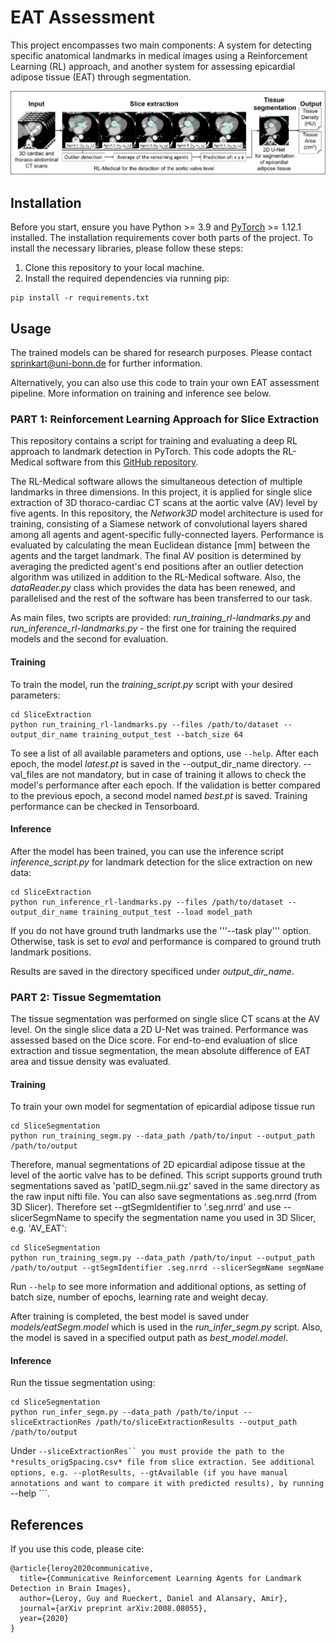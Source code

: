 # EAT Assessment 
This project encompasses two main components: 
A system for detecting specific anatomical landmarks in medical images using a Reinforcement Learning (RL) approach, 
and another system for assessing epicardial adipose tissue (EAT) through segmentation.

![Figure_2](Pipeline.png)

## Installation

Before you start, ensure you have Python >= 3.9 and [PyTorch](https://pytorch.org/) >= 1.12.1 installed. 
The installation requirements cover both parts of the project.
To install the necessary libraries, please follow these steps:

1. Clone this repository to your local machine.
2. Install the required dependencies via running pip:
```
pip install -r requirements.txt
```
    
## Usage

The trained models can be shared for research purposes. Please contact sprinkart@uni-bonn.de for further information. 

Alternatively, you can also use this code to train your own EAT assessment pipeline.
More information on training and inference see below.

### PART 1: Reinforcement Learning Approach for Slice Extraction 

This repository contains a script for training and evaluating a deep RL approach to landmark detection 
in PyTorch. This code adopts the RL-Medical software from this [GitHub repository](https://github.com/gml16/rl-medical).

The RL-Medical software allows the simultaneous detection of multiple landmarks in three dimensions. In this project, it is applied for single slice extraction of 3D thoraco-cardiac CT scans at the aortic valve (AV) level by five agents.
In this repository, the *Network3D* model architecture is used for training, consisting of a Siamese network of convolutional layers shared among all agents and agent-specific fully-connected layers. 
Performance is evaluated by calculating the mean Euclidean distance [mm] between the agents and the target landmark. 
The final AV position is determined by averaging the predicted agent's end positions after an outlier detection algorithm was utilized in addition to the RL-Medical software. 
Also, the *dataReader.py* class which provides the data has been renewed, and parallelised and the rest of the software has been transferred to our task.

As main files, two scripts are provided: *run_training_rl-landmarks.py* and *run_inference_rl-landmarks.py* - the first one for 
training the required models and the second for evaluation.

#### Training 
To train the model, run the *training_script.py* script with your desired parameters:

```
cd SliceExtraction
python run_training_rl-landmarks.py --files /path/to/dataset --output_dir_name training_output_test --batch_size 64
```

To see a list of all available parameters and options, use ``` --help ```.
After each epoch, the model *latest.pt* is saved in the --output_dir_name directory. 
--val_files are not mandatory, but in case of training it allows to check the model's performance after each epoch. 
If the validation is better compared to the previous epoch, a second model named *best.pt* is saved. 
Training performance can be checked in Tensorboard.

#### Inference 
After the model has been trained, you can use the inference script *inference_script.py* for landmark detection for the slice extraction on new data:

```
cd SliceExtraction
python run_inference_rl-landmarks.py --files /path/to/dataset --output_dir_name training_output_test --load model_path
```
If you do not have ground truth landmarks use the '''--task play''' option. Otherwise, task is set to *eval* and performance is compared to ground truth landmark positions.

Results are saved in the directory specificed under *output_dir_name*.

### PART 2: Tissue Segmemtation ###

The tissue segmentation was performed on single slice CT scans at the AV level. On the single slice data a 2D U-Net was trained. Performance was assessed based on the Dice score.
For end-to-end evaluation of slice extraction and tissue segmentation, the mean absolute difference of EAT area and tissue density was evaluated.

#### Training ####

To train your own model for segmentation of epicardial adipose tissue run

```
cd SliceSegmentation
python run_training_segm.py --data_path /path/to/input --output_path /path/to/output
```

Therefore, manual segmentations of 2D epicardial adipose tissue at the level of the aortic valve has to be defined. This script supports ground truth segmentations saved as 'patID\_segm.nii.gz' saved in the same directory as the raw input nifti file. You can also save segmentations as .seg.nrrd (from 3D Slicer). Therefore set --gtSegmIdentifier to '.seg.nrrd' and use --slicerSegmName to specify the segmentation name you used in 3D Slicer, e.g. 'AV_EAT':

```
cd SliceSegmentation
python run_training_segm.py --data_path /path/to/input --output_path /path/to/output --gtSegmIdentifier .seg.nrrd --slicerSegmName segmName
```

Run ``` --help ``` to see more information and additional options, as setting of batch size, number of epochs, learning rate and weight decay. 

After training is completed, the best model is saved under *models/eatSegm.model* which is used in the *run_infer_segm.py* script. Also, the model is saved in a specified output path as *best\_model.model*.

#### Inference
Run the tissue segmentation using:

```
cd SliceSegmentation
python run_infer_segm.py --data_path /path/to/input --sliceExtractionRes /path/to/sliceExtractionResults --output_path /path/to/output
```
Under ```--sliceExtractionRes`` you must provide the path to the *results_origSpacing.csv* file from slice extraction.
See additional options, e.g. --plotResults, --gtAvailable (if you have manual annotations and want to compare it with predicted results), by running ``` --help ```.

## References 
If you use this code, please cite:

```
@article{leroy2020communicative,
  title={Communicative Reinforcement Learning Agents for Landmark Detection in Brain Images},
  author={Leroy, Guy and Rueckert, Daniel and Alansary, Amir},
  journal={arXiv preprint arXiv:2008.08055},
  year={2020}
}
```
